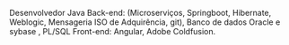 Desenvolvedor Java Back-end: (Microserviços, Springboot, Hibernate, Weblogic, Mensageria ISO de Adquirência, git), Banco de dados Oracle e sybase , PL/SQL
Front-end: Angular, Adobe Coldfusion.